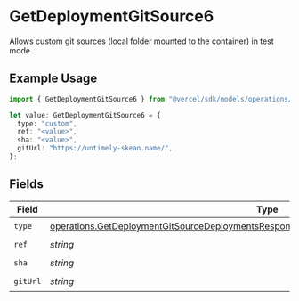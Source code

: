 # GetDeploymentGitSource6

Allows custom git sources (local folder mounted to the container) in test mode

## Example Usage

```typescript
import { GetDeploymentGitSource6 } from "@vercel/sdk/models/operations/getdeployment.js";

let value: GetDeploymentGitSource6 = {
  type: "custom",
  ref: "<value>",
  sha: "<value>",
  gitUrl: "https://untimely-skean.name/",
};
```

## Fields

| Field                                                                                                                                                                                                | Type                                                                                                                                                                                                 | Required                                                                                                                                                                                             | Description                                                                                                                                                                                          |
| ---------------------------------------------------------------------------------------------------------------------------------------------------------------------------------------------------- | ---------------------------------------------------------------------------------------------------------------------------------------------------------------------------------------------------- | ---------------------------------------------------------------------------------------------------------------------------------------------------------------------------------------------------- | ---------------------------------------------------------------------------------------------------------------------------------------------------------------------------------------------------- |
| `type`                                                                                                                                                                                               | [operations.GetDeploymentGitSourceDeploymentsResponse200ApplicationJSONResponseBody26Type](../../models/operations/getdeploymentgitsourcedeploymentsresponse200applicationjsonresponsebody26type.md) | :heavy_check_mark:                                                                                                                                                                                   | N/A                                                                                                                                                                                                  |
| `ref`                                                                                                                                                                                                | *string*                                                                                                                                                                                             | :heavy_check_mark:                                                                                                                                                                                   | N/A                                                                                                                                                                                                  |
| `sha`                                                                                                                                                                                                | *string*                                                                                                                                                                                             | :heavy_check_mark:                                                                                                                                                                                   | N/A                                                                                                                                                                                                  |
| `gitUrl`                                                                                                                                                                                             | *string*                                                                                                                                                                                             | :heavy_check_mark:                                                                                                                                                                                   | N/A                                                                                                                                                                                                  |